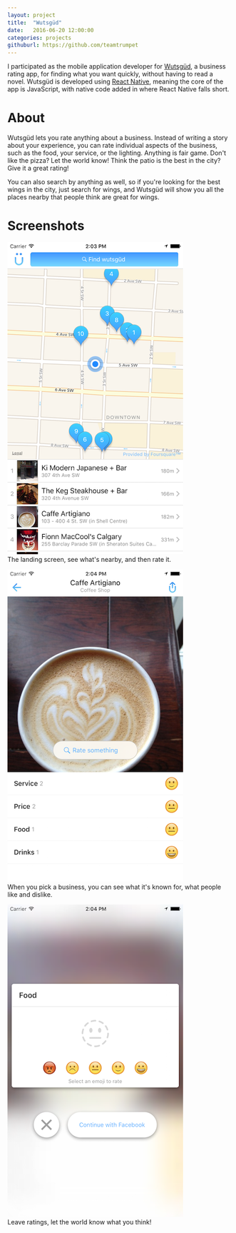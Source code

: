 ```yaml
---
layout: project
title:  "Wutsgüd"
date:   2016-06-20 12:00:00
categories: projects
githuburl: https://github.com/teamtrumpet
---
```


I participated as the mobile application developer for [Wutsgüd](https://itunes.apple.com/ca/app/wutsgud/id1123198884?ls=1&mt=8), a business rating app, for finding what you want quickly, without having to read a novel. Wutsgüd is developed using [React Native](https://facebook.github.io/react-native/), meaning the core of the app is JavaScript, with native code added in where React Native falls short.

About
===
Wutsgüd lets you rate anything about a business. Instead of writing a story about your experience, you can rate individual aspects of the business, such as the food, your service, or the lighting. Anything is fair game. Don't like the pizza? Let the world know! Think the patio is the best in the city? Give it a great rating!

You can also search by anything as well, so if you're looking for the best wings in the city, just search for wings, and Wutsgüd will show you all the places nearby that people think are great for wings.

Screenshots
===
![](/img/20160722/wutsgud_home.png)  
The landing screen, see what's nearby, and then rate it.

![](/img/20160722/wutsgud_biz.png)  
When you pick a business, you can see what it's known for, what people like and dislike.

![](/img/20160722/wutsgud_rate.png)  
Leave ratings, let the world know what you think!
